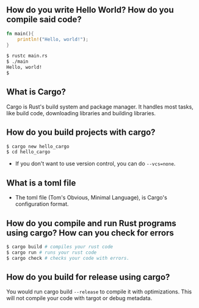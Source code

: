 ## How do you write Hello World? How do you compile said code?

```rust
fn main(){
    println!("Hello, world!");
}
```

```bash
$ rustc main.rs
$ ./main
Hello, world!
$ 
```

## What is Cargo?

Cargo is Rust's build system and package manager. It handles most tasks, like build code, downloading libraries and building libraries.

## How do you build projects with cargo?

```bash
$ cargo new hello_cargo
$ cd hello_cargo
```

- If you don't want to use version control, you can do ```--vcs=none```.

## What is a toml file

- The toml file (Tom's Obvious, Minimal Language), is Cargo's configuration format.

## How do you compile and run Rust programs using cargo? How can you check for errors

```bash
$ cargo build # compiles your rust code
$ cargo run # runs your rust code
$ cargo check # checks your code with errors.
```

## How do you build for release using cargo?

You would run cargo build ```--release``` to compile it with optimizations. This will not compile your code with targot or debug metadata.